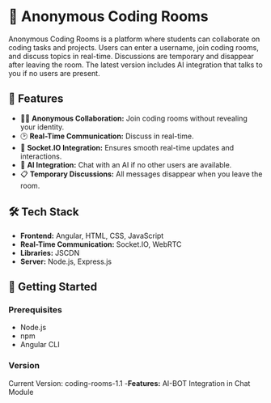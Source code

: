 # 👾 Anonymous Coding Rooms

Anonymous Coding Rooms is a platform where students can collaborate on coding tasks and projects. Users can enter a username, join coding rooms, and discuss topics in real-time. Discussions are temporary and disappear after leaving the room. The latest version includes AI integration that talks to you if no users are present.

## 🌟 Features

- 🕵️‍♂️ **Anonymous Collaboration:** Join coding rooms without revealing your identity.
- 🕑 **Real-Time Communication:** Discuss in real-time.
- 📡 **Socket.IO Integration:** Ensures smooth real-time updates and interactions.
- 🤖 **AI Integration:** Chat with an AI if no other users are available.
- 📋 **Temporary Discussions:** All messages disappear when you leave the room.

## 🛠️ Tech Stack
- **Frontend:** Angular, HTML, CSS, JavaScript
- **Real-Time Communication:** Socket.IO, WebRTC
- **Libraries:** JSCDN
- **Server:** Node.js, Express.js

## 🚀 Getting Started

### Prerequisites

- Node.js
- npm
- Angular CLI
### Version
Current Version: coding-rooms-1.1
-**Features:** AI-BOT Integration in Chat Module 
